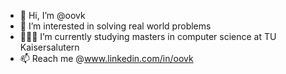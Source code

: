 - 👋 Hi, I’m @oovk
- 👀 I’m interested in solving real world problems
- 🙇🏻‍♂️ I’m currently studying masters in computer science at TU Kaisersalutern
- 📫 Reach me @www.linkedin.com/in/oovk

<!---
oovk/oovk is a ✨ special ✨ repository because its `README.md` (this file) appears on your GitHub profile.
You can click the Preview link to take a look at your changes.
--->
